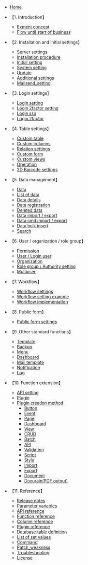* [Home](/)

* 【1. Introduction】
  * [Exment concept](/concept.md)
  * [Flow until start of business](/start_flow.md)

* 【2. Installation and initial settings】
  * [Server settings](/server.md)
  * [Installation procedure](/quickstart.md)
  * [Initial setting](/first_setting.md)
  * [System setting](/system_setting.md)
  * [Update](/update.md)
  * [Additional settings](/quickstart_more.md)
  * [Mailsend_setting](/mailsend_setting.md)

* 【3. Login settings】
  * [Login setting](/login_setting)
  * [Login 2factor setting](/login_2factor_setting)
  * [Login sso](/login_sso)
  * [Login 2factor](/login_2factor)

* 【4. Table settings】
  * [Custom table](/table.md)
  * [Custom columns](/column.md)
  * [Relation settings](/relation.md)
  * [Custom form](/form.md)
  * [Custom views](/view.md)
  * [Operation](/operation)
  * [2D Barcode settings](/2d_barcode.md)

* 【5. Data management】
  * [Data](/data.md)
  * [List of data](/data_grid.md)
  * [Data details](/data_details.md)  
  * [Data registration](/data_form.md)
  * [Deleted data](/deleted_data)
  * [Data import / export](/data_import_export.md)
  * [Data cmd import / export](/data_cmd_import_export)
  * [Data bulk insert](/data_bulk_insert)
  * [Search](/search.md)

* 【6. User / organization / role group】
  * [Permission](/permission)
  * [User / Login user](/user.md)
  * [Organization](/organization.md)
  * [Role group / Authority setting](/role_group.md)
  * [Multiuser](/multiuser)
 
* 【7. Workflow】
  * [Workflow settings](/workflow_setting.md)
  * [Workflow setting example](/workflow_example.md)
  * [Workflow implementation](/workflow_execution.md)
 
* 【8. Public form】
  * [Public form settings](/publicform)
 
* 【9. Other standard functions】
  * [Template](/template.md)
  * [Backup](/backup.md)
  * [Menu](/menu.md)
  * [Dashboard](/dashboard.md)
  * [Mail template](/mail.md)
  * [Notification](/notify.md)
  * [Log](/logs)

* 【10. Function extension】
  * [API setting](/api.md)
  * [Plugin](/plugin.md)
  * [Plugin creation method](/plugin_quickstart.md)
    * [Button](/plugin_quickstart_button)
    * [Event](/plugin_quickstart_event)
    * [Page](/plugin_quickstart_page.md)
    * [Dashboard](/plugin_quickstart_dashboard.md)
    * [View](/plugin_quickstart_view)
    * [CRUD](/plugin_quickstart_crud)
    * [Batch](/plugin_quickstart_batch.md)
    * [API](/plugin_quickstart_api)
    * [Validation](/plugin_quickstart_validate.md) 
    * [Script](/plugin_quickstart_script.md)
    * [Style](/plugin_quickstart_style.md)
    * [Import](/plugin_quickstart_import.md)
    * [Export](/plugin_quickstart_export)
    * [Document](/plugin_quickstart_document.md)
    * [Docurain(PDF output)](/plugin_quickstart_docurain)

  
* 【11. Reference】
  * [Release notes](/release_note.md)
  * [Parameter variables](/params.md)
  * [API reference](https://exment.net/reference/webapi.html)
  * [Function reference](/func_reference.md)
  * [Column reference](/column_reference)
  * [Plugin reference](/plugin_reference.md)
  * [Database table definition](/table_definition)
  * [List of set values](/config.md)
  * [Command](/command)
  * [Patch_weakness](/patch_weakness)
  * [Troubleshooting](/troubleshooting)
  * [License](/license.md)